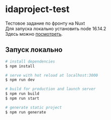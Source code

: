# idaproject-test

Тестовое задание по фронту на Nuxt
<br>
Для запуска локально установить node 16.14.2
<br>
Здесь можно [посмотреть](https://works.denisobolevich.ru/idaproject/).

## Запуск локально

```bash
# install dependencies
$ npm install

# serve with hot reload at localhost:3000
$ npm run dev

# build for production and launch server
$ npm run build
$ npm run start

# generate static project
$ npm run generate
```

